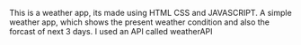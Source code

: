 This is a weather app, its made using HTML CSS and JAVASCRIPT. 
A simple weather app, which shows the present weather condition and also the forcast of next 3 days.
I used an API called weatherAPI
